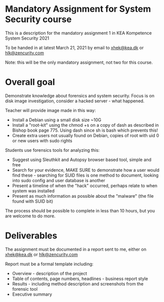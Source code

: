 # Mandatory Assignment for System Security course

This is a description for the mandatory assignment 1 in
KEA Kompetence System Security 2021

To be handed in at latest March 21, 2021 by email to xhek@kea.dk or hlk@zencurity.com

Note: this will be the only mandatory assignment, not two for this course.

# Overall goal

Demonstrate knowledge about forensics and system security. Focus is on disk image investigation, consider a hacked server - what happened.

Teacher will provide image made in this way:
* Install a Debian using a small disk size ~10G
* Install a "root-kit" using the chmod +s on a copy of dash as described in Bishop book page 775. Using dash since sh is bash which prevents this!
* Create extra users not usually found on Debian, copies of root with uid 0 or new users with sudo rights

Students use forensics tools for analyzing this:
* Suggest using Sleuthkit and Autopsy browser based tool, simple and free
* Search for your evidence, MAKE SURE to demonstrate how a user would find these - searching for SUID files is one method to document, looking into sudo config and user database is another
* Present a timeline of when the "hack" occurred, perhaps relate to when system was installed
* Present as much information as possible about the "malware" (the file found with SUID bit)

The process should be possible to complete in less than 10 hours, but you are welcome to do more.


# Deliverables

The assignment must be documented in a report sent to me, either on xhek@kea.dk or hlk@zencurity.com

Report must be a formal template including:
* Overview - description of the project
* Table of contents, page numbers, headlines - business report style
* Results - including method description and screenshots from the forensic tool
* Executive summary
